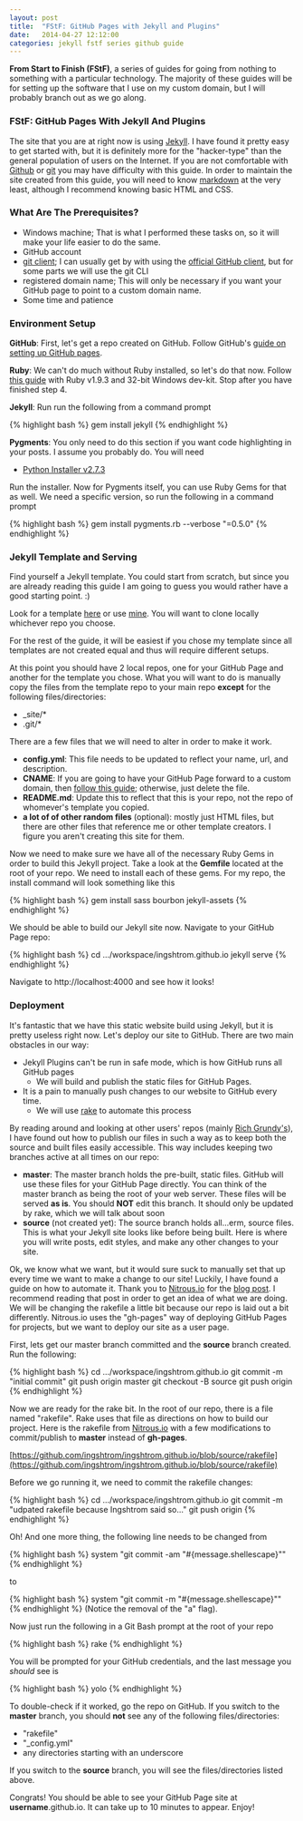 ```yaml
---
layout: post
title:  "FStF: GitHub Pages with Jekyll and Plugins"
date:   2014-04-27 12:12:00
categories: jekyll fstf series github guide
---
```


__From Start to Finish (FStF)__, a series of guides for going from nothing to something with a particular technology. The majority of these guides will be for setting up the software that I use on my custom domain, but I will probably branch out as we go along.

### FStF: GitHub Pages With Jekyll And Plugins

The site that you are at right now is using [Jekyll][jekyll-main]. I have found it pretty easy to get started with, but it is definitely more for the "hacker-type" than the general population of users on the Internet. If you are not comfortable with [Github][github-main] or [git][git-main] you may have difficulty with this guide. In order to maintain the site created from this guide, you will need to know [markdown][markdown-main] at the very least, although I recommend knowing basic HTML and CSS.

### What Are The Prerequisites?

- Windows machine; That is what I performed these tasks on, so it will make your life easier to do the same.
- GitHub account
- [git client][git-clients]; I can usually get by with using the [official GitHub client][github-client-windows], but for some parts we will use the git CLI
- registered domain name; This will only be necessary if you want your GitHub page to point to a custom domain name.
- Some time and patience

### Environment Setup

__GitHub__: First, let's get a repo created on GitHub. Follow GitHub's [guide on setting up GitHub pages][github-pages-setup-guide].

__Ruby__: We can't do much without Ruby installed, so let's do that now. Follow [this guide][ruby-setup-guide] with Ruby v1.9.3 and 32-bit Windows dev-kit.  Stop after you have finished step 4.

__Jekyll__: Run run the following from a command prompt

{% highlight bash %}
gem install jekyll
{% endhighlight %}

__Pygments__: You only need to do this section if you want code highlighting in your posts. I assume you probably do. You will need

- [Python Installer v2.7.3][python-2-7-3-download]

Run the installer. Now for Pygments itself, you can use Ruby Gems for that as well. We need a specific version, so run the following in a command prompt

{% highlight bash %}
gem install pygments.rb --verbose "=0.5.0"
{% endhighlight %}

### Jekyll Template and Serving

Find yourself a Jekyll template. You could start from scratch, but since you are already reading this guide I am going to guess you would rather have a good starting point. :)

Look for a template [here][jekyll-templates-list] or use [mine][my-jekyll-source]. You will want to clone locally whichever repo you choose. 

For the rest of the guide, it will be easiest if you chose my template since all templates are not created equal and thus will require different setups.

At this point you should have 2 local repos, one for your GitHub Page and another for the template you chose. What you will want to do is manually copy the files from the template repo to your main repo __except__ for  the following files/directories:

- _site/*
- .git/*

There are a few files that we will need to alter in order to make it work.

- __config.yml__: This file needs to be updated to reflect your name, url, and description.
- __CNAME__: If you are going to have your GitHub Page forward to a custom domain, then [follow this guide][custom-domain-guide]; otherwise, just delete the file.
- __README.md__: Update this to reflect that this is your repo, not the repo of whomever's template you copied.
- __a lot of of other random files__ (optional): mostly just HTML files, but there are other files that reference me or other template creators.  I figure you aren't creating this site for them.

Now we need to make sure we have all of the necessary Ruby Gems in order to build this Jekyll project. Take a look at the __Gemfile__ located at the root of your repo. We need to install each of these gems. For my repo, the install command will look something like this

{% highlight bash %}
gem install sass bourbon jekyll-assets
{% endhighlight %}

We should be able to build our Jekyll site now. Navigate to your GitHub Page repo:

{% highlight bash %}
cd .../workspace/ingshtrom.github.io
jekyll serve
{% endhighlight %}

Navigate to http://localhost:4000 and see how it looks!

### Deployment

It's fantastic that we have this static website build using Jekyll, but it is pretty useless right now. Let's deploy our site to GitHub. There are two main obstacles in our way: 

+ Jekyll Plugins can't be run in safe mode, which is how GitHub runs all GitHub pages
  * We will build and publish the static files for GitHub Pages.
+ It is a pain to manually push changes to our website to GitHub every time.
  * We will use [rake][rake] to automate this process

By reading around and looking at other users' repos (mainly [Rich Grundy's][rich-grundy-jekyll-template]), I have found out how to publish our files in such a way as to keep both the source and built files easily accessible. This way includes keeping two branches active at all times on our repo:

- __master__: The master branch holds the pre-built, static files. GitHub will use these files for your GitHub Page directly. You can think of the master branch as being the root of your web server. These files will be served __as is__. You should __NOT__ edit this branch. It should only be updated by rake, which we will talk about soon
- __source__ (not created yet): The source branch holds all...erm, source files. This is what your Jekyll site looks like before being built. Here is where you will write posts, edit styles, and make any other changes to your site.

Ok, we know what we want, but it would sure suck to manually set that up every time we want to make a change to our site! Luckily, I have found a guide on how to automate it. Thank you to [Nitrous.io][nitrous-main] for the [blog post][nitrous-jekyll-guide]. I recommend reading that post in order to get an idea of what we are doing. We will be changing the rakefile a little bit because our repo is laid out a bit differently. Nitrous.io uses the "gh-pages" way of deploying GitHub Pages for projects, but we want to deploy our site as a user page. 

First, lets get our master branch committed and the __source__ branch created. Run the following:

{% highlight bash %}
cd .../workspace/ingshtrom.github.io
git commit -m "initial commit"
git push origin master
git checkout -B source
git push origin
{% endhighlight %}

Now we are ready for the rake bit. In the root of our repo, there is a file named "rakefile". Rake uses that file as directions on how to build our project. Here is the rakefile from [Nitrous.io][nitrous-jekyll-guide] with a few modifications to commit/publish to __master__ instead of __gh-pages__.

[https://github.com/ingshtrom/ingshtrom.github.io/blob/source/rakefile](https://github.com/ingshtrom/ingshtrom.github.io/blob/source/rakefile)

Before we go running it, we need to commit the rakefile changes:

{% highlight bash %}
cd .../workspace/ingshtrom.github.io
git commit -m "udpated rakefile because Ingshtrom said so..."
git push origin
{% endhighlight %}

Oh! And one more thing, the following line needs to be changed from

{% highlight bash %}
system "git commit -am \"#{message.shellescape}\""
{% endhighlight %}

to

{% highlight bash %}
system "git commit -m \"#{message.shellescape}\""
{% endhighlight %}
(Notice the removal of the "a" flag).

Now just run the following in a Git Bash prompt at the root of your repo

{% highlight bash %}
rake
{% endhighlight %}

You will be prompted for your GitHub credentials, and the last message you _should_ see is

{% highlight bash %}
yolo
{% endhighlight %}

To double-check if it worked, go the repo on GitHub. If you switch to the __master__ branch, you should __not__ see any of the following files/directories:

- "rakefile"
- "_config.yml"
- any directories starting with an underscore

If you switch to the __source__ branch, you will see the files/directories listed above.

Congrats! You should be able to see your GitHub Page site at __username__.github.io. It can take up to 10 minutes to appear. Enjoy!

[jekyll-main]: http://jekyllrb.com/
[jekyll-templates-list]: https://github.com/jekyll/jekyll/wiki/Sites
[git-main]: http://git-scm.com/
[github-main]: https://github.com/
[github-pages-setup-guide]: https://pages.github.com/
[ruby-setup-guide]: http://www.madhur.co.in/blog/2011/09/01/runningjekyllwindows.html
[python-2-7-3-download]: https://www.python.org/ftp/python/2.7.6/python-2.7.6.msi
[rich-grundy-jekyll-template]: https://github.com/richguk/richguk.github.io
[my-jekyll-source]: https://github.com/ingshtrom/ingshtrom.github.io
[markdown-main]: http://daringfireball.net/projects/markdown/
[git-clients]: http://git-scm.com/downloads/guis
[github-client-windows]: https://windows.github.com/
[custom-domain-guide]: https://help.github.com/articles/setting-up-a-custom-domain-with-github-pages
[nitrous-main]: https://www.nitrous.io/
[nitrous-jekyll-guide]: http://blog.nitrous.io/2013/08/30/using-jekyll-plugins-on-github-pages.html
[rake]: http://rake.rubyforge.org/